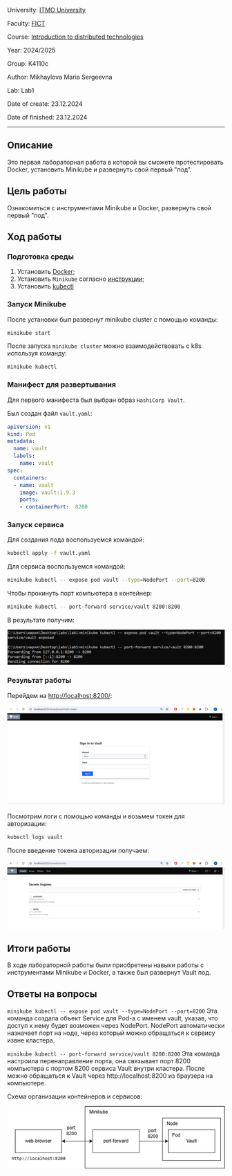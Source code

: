 University: [ITMO University](https://itmo.ru/ru/)

Faculty: [FICT](https://fict.itmo.ru)

Course: [Introduction to distributed technologies](https://github.com/itmo-ict-faculty/introduction-to-distributed-technologies)

Year: 2024/2025

Group: K4110c

Author: Mikhaylova Maria Sergeevna

Lab: Lab1

Date of create: 23.12.2024

Date of finished: 23.12.2024

---
## Описание

Это первая лабораторная работа в которой вы сможете протестировать Docker, установить Minikube и развернуть свой первый "под".

## Цель работы

Ознакомиться с инструментами Minikube и Docker, развернуть свой первый "под".

## Ход работы

### Подготовка среды

1. Установить [Docker](https://www.docker.com/);
2. Установить `Minikube` согласно [инструкции](https://minikube.sigs.k8s.io/docs/start/?arch=%2Fwindows%2Fx86-64%2Fstable%2F.exe+download);
3. Установить [kubectl](https://kubernetes.io/ru/docs/tasks/tools/install-kubectl/)

### Запуск Minikube

После установки был развернут minikube cluster с помощью команды:

```bash
minikube start
```

После запуска `minikube cluster` можно взаимодействовать с k8s используя команду:

```bash
minikube kubectl
```

### Манифест для развертывания

Для первого манифеста был выбран образ `HashiCorp Vault`.

Был создан файл `vault.yaml`:

```yaml
apiVersion: v1
kind: Pod
metadata:
  name: vault
  labels:
    name: vault
spec:
  containers:
  - name: vault
    image: vault:1.9.3
    ports:
    - containerPort:  8200
```
### Запуск сервиса

Для создания пода воспользуемся командой:

```bash
kubectl apply -f vault.yaml
```

Для сервиса воспользуемся командой:

```bash
minikube kubectl -- expose pod vault --type=NodePort --port=8200
```

Чтобы прокинуть порт компьютера в контейнер:

```bash
minikube kubectl -- port-forward service/vault 8200:8200
```
В результате получим:

![Результат запуска](../lab1/images/img1.png)

### Результат работы

Перейдем на [http://localhost:8200/](http://localhost:8200/):

![Авторизация](../lab1/images/img2.png)

Посмотрим логи с помощью команды и возьмем токен для авторизации:

```bash
kubectl logs vault
```

После введение токена авторизации получаем:

![Результат авторизации](../lab1/images/img3.png)

## Итоги работы 

В ходе лабораторной работы были приобретены навыки работы с инструментами Minikube и Docker, а также был развернут Vault под.

## Ответы на вопросы

`minikube kubectl -- expose pod vault --type=NodePort --port=8200`
Эта команда создала объект Service для Pod-а с именем vault, указав, что доступ к нему будет возможен через NodePort. NodePort автоматически назначает порт на ноде, через который можно обращаться к сервису извне кластера.

`minikube kubectl -- port-forward service/vault 8200:8200`
Эта команда настроила перенаправление порта, она связывает порт 8200 компьютера с портом 8200 сервиса Vault внутри кластера. После можно обращаться к Vault через http://localhost:8200 из браузера на компьютере.

Схема организации контейнеров и сервисов:

![Схема](../lab1/images/img4.png)